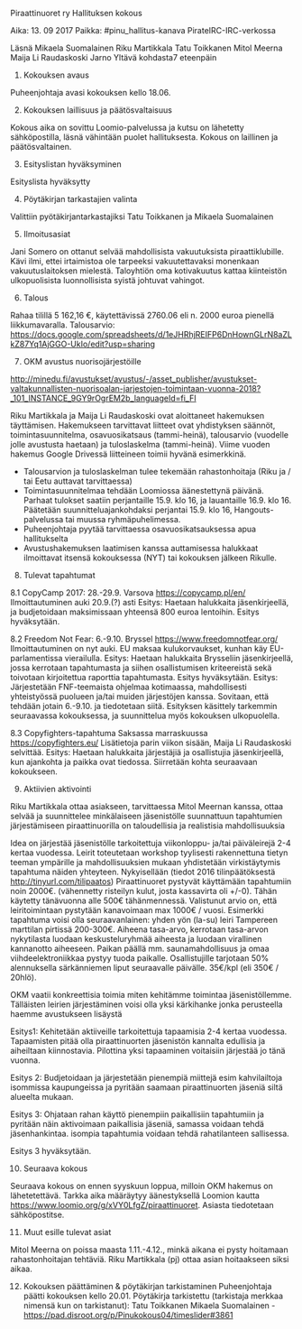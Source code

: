 Piraattinuoret ry
Hallituksen kokous

Aika:  13. 09 2017
Paikka:  #pinu_hallitus-kanava PirateIRC-IRC-verkossa

Läsnä
Mikaela Suomalainen
Riku Martikkala
Tatu Toikkanen
Mitol Meerna
Maija Li Raudaskoski 
Jarno Yltävä kohdasta7 eteenpäin

1. Kokouksen avaus

Puheenjohtaja avasi kokouksen kello 18.06.


2. Kokouksen laillisuus ja päätösvaltaisuus

Kokous aika on sovittu Loomio-palvelussa ja kutsu on lähetetty sähköpostilla, läsnä vähintään puolet hallituksesta. Kokous on laillinen ja päätösvaltainen.


3. Esityslistan hyväksyminen

Esityslista hyväksytty


4. Pöytäkirjan tarkastajien valinta

Valittiin pyötäkirjantarkastajiksi Tatu Toikkanen ja Mikaela Suomalainen

5. Ilmoitusasiat

Jani Somero on ottanut selvää mahdollisista vakuutuksista piraattiklubille. Kävi ilmi, ettei irtaimistoa ole tarpeeksi vakuutettavaksi monenkaan vakuutuslaitoksen mielestä.
Taloyhtiön oma kotivakuutus kattaa kiinteistön ulkopuolisista luonnollisista syistä johtuvat vahingot.

6. Talous

Rahaa tilillä 5 162,16 €, käytettävissä 2760.06 eli n. 2000 euroa pienellä liikkumavaralla.
Talousarvio: https://docs.google.com/spreadsheets/d/1eJHRhjREIFP6DnHownGLrN8aZLkZ87Yq1AjGGO-UkIo/edit?usp=sharing

7. OKM avustus nuorisojärjestöille

http://minedu.fi/avustukset/avustus/-/asset_publisher/avustukset-valtakunnallisten-nuorisoalan-jarjestojen-toimintaan-vuonna-2018?_101_INSTANCE_9GY9rOgrEM2b_languageId=fi_FI

Riku Martikkala ja Maija Li Raudaskoski ovat aloittaneet hakemuksen täyttämisen.
Hakemukseen tarvittavat liitteet ovat yhdistyksen säännöt, toimintasuunnitelma, osavuosikatsaus (tammi-heinä), talousarvio (vuodelle jolle avustusta haetaan) ja tuloslaskelma (tammi-heinä).
Viime vuoden hakemus Google Drivessä liitteineen toimii hyvänä esimerkkinä.
- Talousarvion ja tuloslaskelman tulee tekemään rahastonhoitaja (Riku ja / tai Eetu auttavat tarvittaessa)
- Toimintasuunnitelmaa tehdään Loomiossa äänestettynä päivänä. Parhaat tulokset saatiin perjantaille 15.9. klo 16, ja lauantaille 16.9. klo 16. Päätetään suunnitteluajankohdaksi perjantai 15.9. klo 16, Hangouts-palvelussa tai muussa ryhmäpuhelimessa.
- Puheenjohtaja pyytää tarvittaessa osavuosikatsauksessa apua hallitukselta
- Avustushakemuksen laatimisen kanssa auttamisessa halukkaat ilmoittavat itsensä kokouksessa (NYT) tai kokouksen jälkeen Rikulle.

8. Tulevat tapahtumat

8.1
CopyCamp 2017: 28.-29.9. Varsova
https://copycamp.pl/en/
Ilmoittautuminen auki 20.9.(?) asti
Esitys: Haetaan halukkaita jäsenkirjeellä, ja budjetoidaan maksimissaan yhteensä 800 euroa lentoihin. Esitys hyväksytään.

8.2
Freedom Not Fear: 6.-9.10. Bryssel
https://www.freedomnotfear.org/
Ilmoittautuminen on nyt auki. EU maksaa kulukorvaukset, kunhan käy EU-parlamentissa vierailulla.
Esitys: Haetaan halukkaita Brysseliin jäsenkirjeellä, jossa kerrotaan tapahtumasta ja siihen osallistumisen kriteereistä sekä toivotaan kirjoitettua raporttia tapahtumasta. Esitys hyväksytään.
Esitys: Järjestetään FNF-teemaista ohjelmaa kotimaassa, mahdollisesti yhteistyössä puolueen ja/tai muiden järjestöjen kanssa. Sovitaan, että tehdään jotain 6.-9.10. ja tiedotetaan siitä. Esityksen käsittely tarkemmin seuraavassa kokouksessa, ja suunnittelua myös kokouksen ulkopuolella.

8.3
Copyfighters-tapahtuma Saksassa marraskuussa
https://copyfighters.eu/
Lisätietoja parin viikon sisään, Maija Li Raudaskoski selvittää.
Esitys: Haetaan halukkaita järjestäjiä ja osallistujia jäsenkirjeellä, kun ajankohta ja paikka ovat tiedossa. Siirretään kohta seuraavaan kokoukseen.


9. Aktiivien aktivointi 

Riku Martikkala ottaa asiakseen, tarvittaessa Mitol Meernan kanssa, ottaa selvää ja suunnittelee minkälaiseen jäsenistölle suunnattuun tapahtumien järjestämiseen piraattinuorilla 
on taloudellisia ja realistisia mahdollisuuksia

Idea on järjestää jäsenistölle tarkoitettuja viikonloppu- ja/tai päiväleirejä 2-4 kertaa vuodessa. Leirit toteutetaan workshop tyylisesti rakennettuna tietyn teeman ympärille ja mahdollisuuksien
mukaan yhdistetään virkistäytymis tapahtuma näiden yhteyteen. Nykyisellään (tiedot 2016 tilinpäätöksestä http://tinyurl.com/tilipaatos) Piraattinuoret pystyvät käyttämään tapahtumiin noin 
2000€. (vähennetty risteilyn kulut, josta kassavirta oli +/-0). Tähän käytetty tänävuonna alle 500€ tähänmennessä. Valistunut arvio on, että leiritoimintaan pystytään kanavoimaan max 1000€ / vuosi.
Esimerkki tapahtuma voisi olla seuraavanlainen:
yhden yön  (la-su) leiri  Tampereen marttilan pirtissä 200-300€. Aiheena tasa-arvo, kerrotaan tasa-arvon nykytilasta luodaan keskusteluryhmää aiheesta ja luodaan virallinen kannanotto aiheeseen.
Paikan päällä mm. saunamahdollisuus ja omaa viihdeelektroniikkaa pystyy tuoda paikalle. Osallistujille tarjotaan 50% alennuksella särkänniemen liput seuraavalle päivälle. 35€/kpl (eli 350€ / 20hlö).

OKM vaatii konkreettisia toimia miten kehitämme toimintaa jäsenistöllemme. Tälläisten leirien järjestäminen voisi olla yksi kärkihanke jonka perusteella haemme avustukseen lisäystä

Esitys1: Kehitetään aktiiveille tarkoitettuja tapaamisia 2-4 kertaa vuodessa. Tapaamisten pitää olla piraattinuorten jäsenistön kannalta edullisia ja aiheiltaan kiinnostavia. Pilottina yksi tapaaminen 
voitaisiin järjestää jo tänä vuonna.

Esitys 2:  Budjetoidaan ja järjestetään pienempiä miittejä esim kahvilailtoja isommissa kaupungeissa ja pyritään saamaan piraattinuorten jäseniä siltä alueelta mukaan.

Esitys 3: Ohjataan rahan käyttö pienempiin paikallisiin tapahtumiin ja pyritään näin aktivoimaan paikallisia jäseniä, samassa voidaan tehdä jäsenhankintaa. isompia tapahtumia voidaan tehdä rahatilanteen sallisessa.

Esitys 3 hyväksytään.


10. Seuraava kokous

Seuraava kokous on ennen syyskuun loppua, milloin OKM hakemus on lähetetettävä. Tarkka aika määräytyy äänestyksellä Loomion kautta https://www.loomio.org/g/xVY0LfgZ/piraattinuoret.
Asiasta tiedotetaan sähköpostitse.


11.  Muut esille tulevat asiat

Mitol Meerna on poissa maasta 1.11.-4.12., minkä aikana ei pysty hoitamaan rahastonhoitajan tehtäviä. Riku Martikkala (pj) ottaa asian hoitaakseen siksi aikaa.


12. Kokouksen päättäminen & pöytäkirjan tarkistaminen
Puheenjohtaja         päätti kokouksen kello 20.01.
Pöytäkirja         tarkistettu (tarkistaja merkkaa nimensä kun on tarkistanut):
Tatu Toikkanen
Mikaela Suomalainen - https://pad.disroot.org/p/Pinukokous04/timeslider#3861

